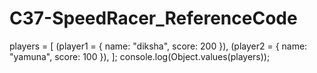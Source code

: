 # C37-SpeedRacer_ReferenceCode
players = [
  (player1 = { name: "diksha", score: 200 }),
  (player2 = { name: "yamuna", score: 100 }),
];
console.log(Object.values(players));